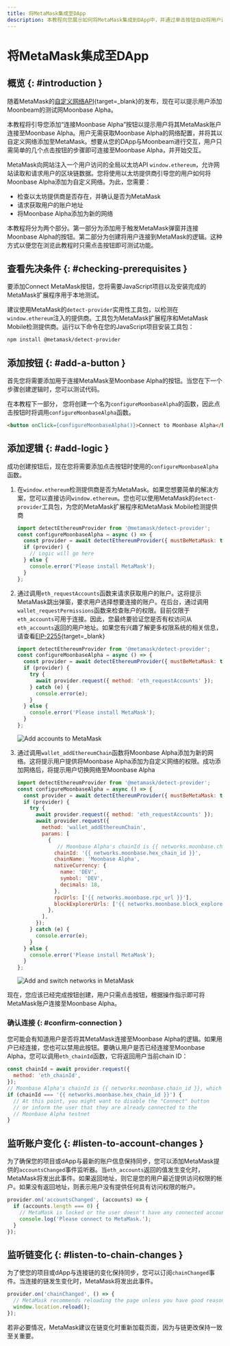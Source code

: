 ```yaml
---
title: 将MetaMask集成至DApp
description: 本教程向您展示如何将MetaMask集成到DApp中，并通过单击按钮自动将用户连接到 Moonbeam。
---
```


# 将MetaMask集成至DApp

## 概览 {: #introduction }

随着MetaMask的[自定义网络API](https://consensys.net/blog/metamask/connect-users-to-layer-2-networks-with-the-metamask-custom-networks-api/){target=\_blank}的发布，现在可以提示用户添加Moonbeam的测试网Moonbase Alpha。

本教程将引导您添加“连接Moonbase Alpha”按钮以提示用户将其MetaMask账户连接至Moonbase Alpha。用户无需获取Moonbase Alpha的网络配置，并将其以自定义网络添加至MetaMask。想要从您的DApp与Moonbeam进行交互，用户只需简单的几个点击按钮的步骤即可连接至Moonbase Alpha，并开始交互。

MetaMask向网站注入一个用户访问的全局以太坊API `window.ethereum`，允许网站读取和请求用户的区块链数据。您将使用以太坊提供商引导您的用户如何将Moonbase Alpha添加为自定义网络。为此，您需要：

- 检查以太坊提供商是否存在，并确认是否为MetaMask
- 请求获取用户的账户地址
- 将Moonbase Alpha添加为新的网络

本教程将分为两个部分。第一部分为添加用于触发MetaMask弹窗并连接Moonbase Alpha的按钮。第二部分为创建将用户连接到MetaMask的逻辑。这种方式以便您在浏览此教程时只需点击按钮即可测试功能。

## 查看先决条件 {: #checking-prerequisites }

要添加Connect MetaMask按钮，您将需要JavaScript项目以及安装完成的MetaMask扩展程序用于本地测试。

建议使用MetaMask的`detect-provider`实用性工具包，以检测在`window.ethereum`注入的提供商。工具包为MetaMask扩展程序和MetaMask Mobile检测提供商。运行以下命令在您的JavaScript项目安装工具包：

```bash
npm install @metamask/detect-provider
```

## 添加按钮 {: #add-a-button }

首先您将需要添加用于连接MetaMask至Moonbase Alpha的按钮。当您在下一个步骤创建逻辑时，您可以测试代码。

在本教程下一部分， 您将创建一个名为`configureMoonbaseAlpha`的函数，因此点击按钮时将调用`configureMoonbaseAlpha`函数。

```html
<button onClick={configureMoonbaseAlpha()}>Connect to Moonbase Alpha</button>
```

## 添加逻辑 {: #add-logic }

成功创建按钮后，现在您将需要添加点击按钮时使用的`configureMoonbaseAlpha`函数。

1. 在`window.ethereum`检测提供商是否为MetaMask。如果您想要简单的解决方案，您可以直接访问`window.ethereum`。您也可以使用MetaMask的`detect-provider`工具包，为您的MetaMask扩展程序和MetaMask Mobile检测提供商

    ```javascript
    import detectEthereumProvider from '@metamask/detect-provider';
    const configureMoonbaseAlpha = async () => {
      const provider = await detectEthereumProvider({ mustBeMetaMask: true });
      if (provider) {
        // Logic will go here
      } else {
        console.error('Please install MetaMask');
      }
    };
    ```

2. 通过调用`eth_requestAccounts`函数来请求获取用户的账户。这将提示MetaMask跳出弹窗，要求用户选择想要连接的账户。在后台，通过调用`wallet_requestPermissions`函数来检查账户的权限。目前仅限于`eth_accounts`可用于连接。因此，您最终要验证您是否有权访问从`eth_accounts`返回的用户地址。如果您有兴趣了解更多权限系统的相关信息，请查看[EIP-2255](https://eips.ethereum.org/EIPS/eip-2255){target=\_blank}

    ```javascript
    import detectEthereumProvider from '@metamask/detect-provider';
    const configureMoonbaseAlpha = async () => {
      const provider = await detectEthereumProvider({ mustBeMetaMask: true });
      if (provider) {
        try {
          await provider.request({ method: 'eth_requestAccounts' });
        } catch (e) {
          console.error(e);
        }
      } else {
        console.error('Please install MetaMask');
      }
    };
    ```

    ![Add accounts to MetaMask](/images/builders/integrations/wallets/metamask/metamask-1.png)

3. 通过调用`wallet_addEthereumChain`函数将Moonbase Alpha添加为新的网络。这将提示用户提供将Moonbase Alpha添加为自定义网络的权限。成功添加网络后，将提示用户切换网络至Moonbase Alpha

    ```javascript
    import detectEthereumProvider from '@metamask/detect-provider';
    const configureMoonbaseAlpha = async () => {
      const provider = await detectEthereumProvider({ mustBeMetaMask: true });
      if (provider) {
        try {
          await provider.request({ method: 'eth_requestAccounts' });
          await provider.request({
            method: 'wallet_addEthereumChain',
            params: [
              {
                 // Moonbase Alpha's chainId is {{ networks.moonbase.chain_id }}, which is {{ networks.moonbase.hex_chain_id }} in hex
                chainId: '{{ networks.moonbase.hex_chain_id }}',
                chainName: 'Moonbase Alpha',
                nativeCurrency: {
                  name: 'DEV',
                  symbol: 'DEV',
                  decimals: 18,
                },
                rpcUrls: ['{{ networks.moonbase.rpc_url }}'],
                blockExplorerUrls: ['{{ networks.moonbase.block_explorer }}'],
              },
            ],
          });
        } catch (e) {
          console.error(e);
        }
      } else {
        console.error('Please install MetaMask');
      }
    };
    ```

    ![Add and switch networks in MetaMask](/images/builders/integrations/wallets/metamask/metamask-2.png)

现在，您应该已经完成按钮创建，用户只需点击按钮，根据操作指示即可将MetaMask账户连接至Moonbase Alpha。

### 确认连接 {: #confirm-connection }

您可能会有知道用户是否将其MetaMask连接至Moonbase Alpha的逻辑。如果用户已经连接，您也可以禁用此按钮。要确认用户是否已经连接至Moonbase Alpha，您可以调用`eth_chainId`函数，它将返回用户当前chain ID：

```javascript
const chainId = await provider.request({
  method: 'eth_chainId',
});
// Moonbase Alpha's chainId is {{ networks.moonbase.chain_id }}, which is {{ networks.moonbase.hex_chain_id }} in hex
if (chainId === '{{ networks.moonbase.hex_chain_id }}') {
  // At this point, you might want to disable the "Connect" button
  // or inform the user that they are already connected to the
  // Moonbase Alpha testnet
}
```

## 监听账户变化 {: #listen-to-account-changes }

为了确保您的项目或dApp与最新的账户信息保持同步，您可以添加MetaMask提供的`accountsChanged`事件监听器。当`eth_accounts`返回的值发生变化时，MetaMask将发出此事件。如果返回地址，则它是您的用户最近提供访问权限的帐户。如果没有返回地址，则表示用户没有提供任何具有访问权限的帐户。

```javascript
provider.on('accountsChanged', (accounts) => {
  if (accounts.length === 0) {
    // MetaMask is locked or the user doesn't have any connected accounts
    console.log('Please connect to MetaMask.');
  }
});
```

## 监听链变化 {: #listen-to-chain-changes }

为了使您的项目或dApp与连接链的变化保持同步，您可以订阅`chainChanged`事件。当连接的链发生变化时，MetaMask将发出此事件。

```javascript
provider.on('chainChanged', () => {
  // MetaMask recommends reloading the page unless you have good reason not to
  window.location.reload();
});
```

若非必要情况，MetaMask建议在链变化时重新加载页面，因为与链更改保持一致至关重要。